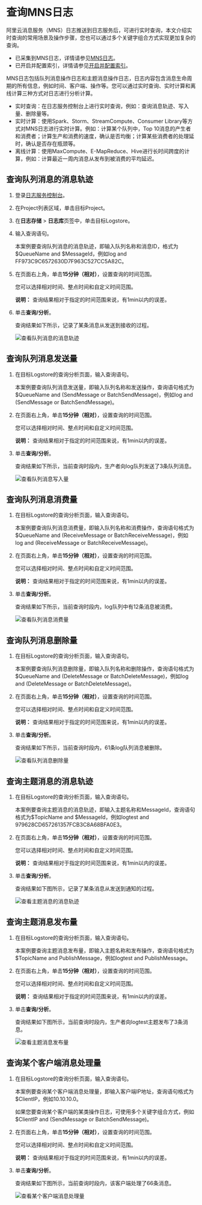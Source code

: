 # 查询MNS日志

阿里云消息服务（MNS）日志推送到日志服务后，可进行实时查询，本文介绍实时查询的常用场景及操作步骤，您也可以通过多个关键字组合方式实现更加复杂的查询。

-   已采集到MNS日志，详情请参见[MNS日志](/intl.zh-CN/数据采集/云产品日志采集/MNS操作日志/使用前须知.md)。
-   已开启并配置索引，详情请参见[开启并配置索引](/intl.zh-CN/查询与分析/开启并配置索引.md)。

MNS日志包括队列消息操作日志和主题消息操作日志，日志内容包含消息生命周期的所有信息，例如时间、客户端、操作等。您可以通过实时查询、实时计算和离线计算三种方式对日志进行分析计算。

-   实时查询：在日志服务控制台上进行实时查询，例如：查询消息轨迹、写入量、删除量等。
-   实时计算：使用Spark、Storm、StreamCompute、Consumer Library等方式对MNS日志进行实时计算。例如：计算某个队列中，Top 10消息的产生者和消费者；计算生产和消费的速度，确认是否均衡；计算某些消费者的处理延时，确认是否存在瓶颈等。
-   离线计算：使用MaxCompute、E-MapReduce、Hive进行长时间跨度的计算，例如：计算最近一周内消息从发布到被消费的平均延迟。

## 查询队列消息的消息轨迹

1.  登录[日志服务控制台](https://sls.console.aliyun.com)。

2.  在Project列表区域，单击目标Project。

3.  在**日志存储** \> **日志库**页签中，单击目标Logstore。

4.  输入查询语句。

    本案例要查询队列消息的消息轨迹，即输入队列名称和消息ID，格式为$QueueName and $MessageId，例如log and FF973C9C6572630D7F963C527CC5A82C。

5.  在页面右上角，单击**15分钟（相对）**，设置查询的时间范围。

    您可以选择相对时间、整点时间和自定义时间范围。

    **说明：** 查询结果相对于指定的时间范围来说，有1min以内的误差。

6.  单击**查询/分析**。

    查询结果如下所示，记录了某条消息从发送到接收的过程。

    ![查看队列消息的消息轨迹](https://static-aliyun-doc.oss-cn-hangzhou.aliyuncs.com/assets/img/zh-CN/0592723061/p32448.jpg)


## 查询队列消息发送量

1.  在目标Logstore的查询分析页面，输入查询语句。

    本案例要查询队列消息发送量，即输入队列名称和发送操作，查询语句格式为$QueueName and \(SendMessage or BatchSendMessage\)，例如log and \(SendMessage or BatchSendMessage\)。

2.  在页面右上角，单击**15分钟（相对）**，设置查询的时间范围。

    您可以选择相对时间、整点时间和自定义时间范围。

    **说明：** 查询结果相对于指定的时间范围来说，有1min以内的误差。

3.  单击**查询/分析**。

    查询结果如下所示，当前查询时段内，生产者向log队列发送了3条队列消息。

    ![查看队列消息写入量](https://static-aliyun-doc.oss-cn-hangzhou.aliyuncs.com/assets/img/zh-CN/4652723061/p32449.jpg)


## 查询队列消息消费量

1.  在目标Logstore的查询分析页面，输入查询语句。

    本案例要查询队列消息消费量，即输入队列名称和消费操作，查询语句格式为$QueueName and \(ReceiveMessage or BatchReceiveMessage\)，例如log and \(ReceiveMessage or BatchReceiveMessage\)。

2.  在页面右上角，单击**15分钟（相对）**，设置查询的时间范围。

    您可以选择相对时间、整点时间和自定义时间范围。

    **说明：** 查询结果相对于指定的时间范围来说，有1min以内的误差。

3.  单击**查询/分析**。

    查询结果如下所示，当前查询时段内，log队列中有12条消息被消费。

    ![查看队列消息消费量](https://static-aliyun-doc.oss-cn-hangzhou.aliyuncs.com/assets/img/zh-CN/4652723061/p32450.jpg)


## 查询队列消息删除量

1.  在目标Logstore的查询分析页面，输入查询语句。

    本案例要查询队列消息删除量，即输入队列名称和删除操作，查询语句格式为$QueueName and \(DeleteMessage or BatchDeleteMessage\)，例如log and \(DeleteMessage or BatchDeleteMessage\)。

2.  在页面右上角，单击**15分钟（相对）**，设置查询的时间范围。

    您可以选择相对时间、整点时间和自定义时间范围。

    **说明：** 查询结果相对于指定的时间范围来说，有1min以内的误差。

3.  单击**查询/分析**。

    查询结果如下所示，当前查询时段内，61条log队列消息被删除。

    ![查看队列消息删除量](https://static-aliyun-doc.oss-cn-hangzhou.aliyuncs.com/assets/img/zh-CN/4652723061/p32451.jpg)


## 查询主题消息的消息轨迹

1.  在目标Logstore的查询分析页面，输入查询语句。

    本案例要查询主题消息的消息轨迹，即输入主题名称和MessageId，查询语句格式为$TopicName and $MessageId，例如logtest and 979628CD657261357FCB3C8A68BFA0E3。

2.  在页面右上角，单击**15分钟（相对）**，设置查询的时间范围。

    您可以选择相对时间、整点时间和自定义时间范围。

    **说明：** 查询结果相对于指定的时间范围来说，有1min以内的误差。

3.  单击**查询/分析**。

    查询结果如下图所示，记录了某条消息从发送到通知的过程。

    ![查看主题消息的消息轨迹](https://static-aliyun-doc.oss-cn-hangzhou.aliyuncs.com/assets/img/zh-CN/0592723061/p32452.jpg)


## 查询主题消息发布量

1.  在目标Logstore的查询分析页面，输入查询语句。

    本案例要查询主题消息发布量，即输入主题名称和发布操作，查询语句格式为$TopicName and PublishMessage，例如logtest and PublishMessage。

2.  在页面右上角，单击**15分钟（相对）**，设置查询的时间范围。

    您可以选择相对时间、整点时间和自定义时间范围。

    **说明：** 查询结果相对于指定的时间范围来说，有1min以内的误差。

3.  单击**查询/分析**。

    查询结果如下图所示，当前查询时段内，生产者向logtest主题发布了3条消息。

    ![查看主题消息发布量](https://static-aliyun-doc.oss-cn-hangzhou.aliyuncs.com/assets/img/zh-CN/4652723061/p32453.jpg)


## 查询某个客户端消息处理量

1.  在目标Logstore的查询分析页面，输入查询语句。

    本案例要查询某个客户端消息处理量，即输入客户端IP地址，查询语句格式为$ClientIP，例如10.10.10.0。

    如果您要查询某个客户端的某类操作日志，可使用多个关键字组合方式，例如$ClientIP and \(SendMessage or BatchSendMessage\)。

2.  在页面右上角，单击**15分钟（相对）**，设置查询的时间范围。

    您可以选择相对时间、整点时间和自定义时间范围。

    **说明：** 查询结果相对于指定的时间范围来说，有1min以内的误差。

3.  单击**查询/分析**。

    查询结果如下图所示，当前查询时段内，该客户端处理了66条消息。

    ![查看某个客户端消息处理量](https://static-aliyun-doc.oss-cn-hangzhou.aliyuncs.com/assets/img/zh-CN/0592723061/p32454.jpg)


